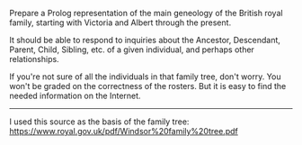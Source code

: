 Prepare a Prolog representation of the main geneology of the British royal family, starting with Victoria and Albert through the present.

It should be able to respond to inquiries about the Ancestor, Descendant, Parent, Child, Sibling, etc. of a given individual, and perhaps other relationships.

If you're not sure of all the individuals in that family tree, don't worry. You won't be graded on the correctness of the rosters. But it is easy to find the needed information on the Internet.

------------
I used this source as the basis of the family tree:
https://www.royal.gov.uk/pdf/Windsor%20family%20tree.pdf
